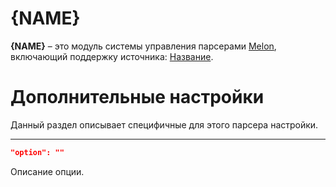 # {NAME}
**{NAME}** – это модуль системы управления парсерами [Melon](https://github.com/Otaku-Melons/Melon), включающий поддержку источника: [Название](ссылка).

# Дополнительные настройки
Данный раздел описывает специфичные для этого парсера настройки.
___
```JSON
"option": ""
```
Описание опции.